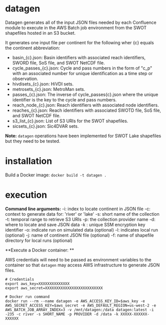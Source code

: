 # datagen

Datagen generates all of the input JSON files needed by each Confluence module to execute in the AWS Batch job environment from the SWOT shapefiles hosted in an S3 bucket.

It generates one input file per continent for the following wher {c} equals the continent abbreviation:
- basin_{c}.json: Basin identifiers with associated reach identifiers, SWORD file, SoS file, and SWOT NetCDF file.
- cycle_passes_{c}.json: Cycle and pass numbers in the form of "c_p" with an associated number for unique identification as a time step or observation.
- hivdisets_{c}.json: HiVDI sets.
- metrosets_{c}.json: MetroMan sets.
- passes_{c}.json: The inverse of cycle_passes{c}.json where the unique identifier is the key to the cycle and pass numbers.
- reach_node_{c}.json: Reach identifiers with associated node identifiers.
- reaches_{c}.json: Reach identifiers with associated SWOTD file, SoS file, and SWOT NetCDF file.
- s3_list_{c}.json: List of S3 URIs for the SWOT shapefiles.
- sicsets_{c}.json: Sic4DVAR sets.

**Note:** `datagen` operations have been implemented for SWOT Lake shapefiles but they need to be tested.

# installation

Build a Docker image: `docker build -t datagen .`

# execution

**Command line arguments:**
-i: index to locate continent in JSON file
-c: context to generate data for: 'river' or 'lake'
-s: short name of the collection
-t: temporal range to retrieve S3 URIs
-p: the collection provider name
-d: where to locate and save JSON data
-k : unique SSM encryption key identifier
-o: indicate run on simulated data (optional)
-l: indicates local run (optional)
-j: name of continent JSON file (optional)
-f: name of shapefile directory for local runs (optional)

**Execute a Docker container: **

AWS credentials will need to be passed as environment variables to the container so that `datagen` may access AWS infrastructure to generate JSON files.

```
# Credentials
export aws_key=XXXXXXXXXXXXXX
export aws_secret=XXXXXXXXXXXXXXXXXXXXXXXXXX

# Docker run command
docker run --rm --name datagen -e AWS_ACCESS_KEY_ID=$aws_key -e AWS_SECRET_ACCESS_KEY=$aws_secret -e AWS_DEFAULT_REGION=us-west-2 -e AWS_BATCH_JOB_ARRAY_INDEX=3 -v /mnt/datagen:/data datagen:latest -i -235 -c river -s SHORT_NAME -p PROVIDER -d /data -k XXXXX-XXXXXX-XXXXXX
```